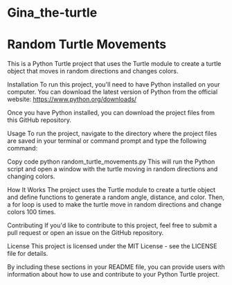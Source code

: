 # Gina_the-turtle

# Random Turtle Movements
This is a Python Turtle project that uses the Turtle module to create a turtle object that moves in random directions and changes colors.

Installation
To run this project, you'll need to have Python installed on your computer. You can download the latest version of Python from the official website: https://www.python.org/downloads/

Once you have Python installed, you can download the project files from this GitHub repository.

Usage
To run the project, navigate to the directory where the project files are saved in your terminal or command prompt and type the following command:

Copy code
python random_turtle_movements.py
This will run the Python script and open a window with the turtle moving in random directions and changing colors.

How It Works
The project uses the Turtle module to create a turtle object and define functions to generate a random angle, distance, and color. Then, a for loop is used to make the turtle move in random directions and change colors 100 times.

Contributing
If you'd like to contribute to this project, feel free to submit a pull request or open an issue on the GitHub repository.

License
This project is licensed under the MIT License - see the LICENSE file for details.

By including these sections in your README file, you can provide users with information about how to use and contribute to your Python Turtle project.
